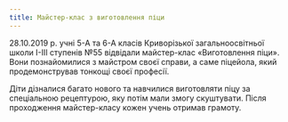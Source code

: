 ```yaml
---
title: Майстер-клас з виготовлення піци
---
```


28.10.2019 р. учні 5-А та 6-А класів Криворізької загальноосвітньої школи І-ІІІ ступенів №55 відвідали майстер-клас «Виготовлення піци». Вони познайомилися з майстром своєї справи, а саме піцейола, який продемонстрував тонкощі своєї професії.

Діти дізналися багато нового та навчилися виготовляти піцу за спеціальною рецептурою, яку потім мали змогу скуштувати. Після проходження майстер-класу кожен учень отримав грамоту.

<slideshow></slideshow>
